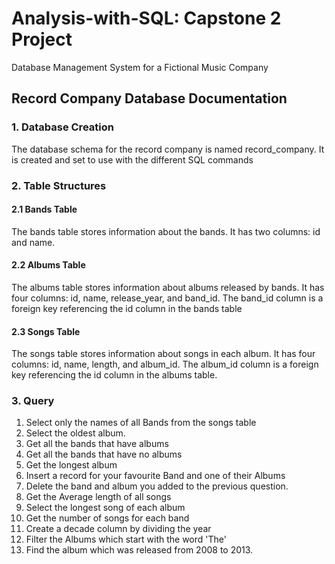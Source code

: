 # Analysis-with-SQL: Capstone 2 Project
Database Management System for a Fictional Music Company
## Record Company Database Documentation   
### 1. Database Creation
The database schema for the record company is named record_company. It is created and set to use with the different SQL commands
### 2. Table Structures
#### 2.1 Bands Table
The bands table stores information about the bands. It has two columns: id and name.
#### 2.2 Albums Table
The albums table stores information about albums released by bands. It has four columns: id, name, release_year, and band_id. The band_id column is a foreign key referencing the id column in the bands table
#### 2.3 Songs Table
The songs table stores information about songs in each album. It has four columns: id, name, length, and album_id. The album_id column is a foreign key referencing the id column in the albums table.
### 3. Query
1. Select only the names of all Bands from the songs table
2. Select the oldest album.
3. Get all the bands that have albums
4. Get all the bands that have no albums
5. Get the longest album
6. Insert a record for your favourite Band and one of their Albums
7. Delete the band and album you added to the previous question.
8. Get the Average length of all songs
9. Select the longest song of each album
10. Get the number of songs for each band
11. Create a decade column by dividing the year
12. Filter the Albums which start with the word 'The'
13. Find the album which was released from 2008 to 2013.
